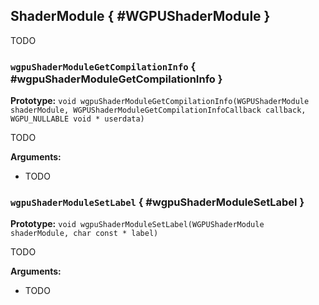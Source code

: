 

## ShaderModule { #WGPUShaderModule }


TODO




### `wgpuShaderModuleGetCompilationInfo` { #wgpuShaderModuleGetCompilationInfo }

**Prototype:** `void wgpuShaderModuleGetCompilationInfo(WGPUShaderModule shaderModule, WGPUShaderModuleGetCompilationInfoCallback callback, WGPU_NULLABLE void * userdata)`


TODO


**Arguments:**

 - TODO




### `wgpuShaderModuleSetLabel` { #wgpuShaderModuleSetLabel }

**Prototype:** `void wgpuShaderModuleSetLabel(WGPUShaderModule shaderModule, char const * label)`


TODO


**Arguments:**

 - TODO




